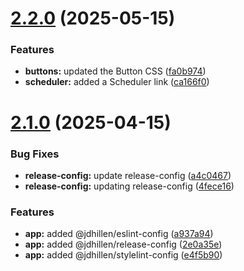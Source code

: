 # [2.2.0](https://github.com/jdhillen/links.jdhillen.com/compare/2.1.0...2.2.0) (2025-05-15)


### Features

* **buttons:** updated the Button CSS ([fa0b974](https://github.com/jdhillen/links.jdhillen.com/commit/fa0b97494cd0b4de8d9f4d2fba8e6588189d8571))
* **scheduler:** added a Scheduler link ([ca166f0](https://github.com/jdhillen/links.jdhillen.com/commit/ca166f0ccaca660e1310fb32e1d1d271f7624696))

# [2.1.0](https://github.com/jdhillen/links.jdhillen.com/compare/2.0.3...2.1.0) (2025-04-15)


### Bug Fixes

* **release-config:** update release-config ([a4c0467](https://github.com/jdhillen/links.jdhillen.com/commit/a4c0467dc504196ce86aff18e669181f3c7800ec))
* **release-config:** updating release-config ([4fece16](https://github.com/jdhillen/links.jdhillen.com/commit/4fece165c10c85a2c76bf3d23a9990c60a5b8846))


### Features

* **app:** added @jdhillen/eslint-config ([a937a94](https://github.com/jdhillen/links.jdhillen.com/commit/a937a945e54e0aa9a193c0815c71a43f8c4317e2))
* **app:** added @jdhillen/release-config ([2e0a35e](https://github.com/jdhillen/links.jdhillen.com/commit/2e0a35e9afe470def0b200c175834bfbbd0239be))
* **app:** added @jdhillen/stylelint-config ([e4f5b90](https://github.com/jdhillen/links.jdhillen.com/commit/e4f5b90a8df52a8c6bc226bb196ac7d15552aac9))
